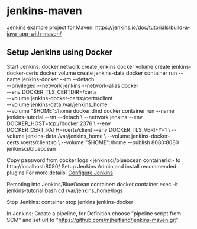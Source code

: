 # jenkins-maven
Jenkins example project for Maven: https://jenkins.io/doc/tutorials/build-a-java-app-with-maven/

## Setup Jenkins using Docker

Start Jenkins:
docker network create jenkins
docker volume create jenkins-docker-certs
docker volume create jenkins-data
docker container run --name jenkins-docker --rm --detach \
  --privileged --network jenkins --network-alias docker \
  --env DOCKER_TLS_CERTDIR=/certs \
  --volume jenkins-docker-certs:/certs/client \
  --volume jenkins-data:/var/jenkins_home \
  --volume "$HOME":/home docker:dind
docker container run --name jenkins-tutorial --rm --detach \
  --network jenkins --env DOCKER_HOST=tcp://docker:2376 \
  --env DOCKER_CERT_PATH=/certs/client --env DOCKER_TLS_VERIFY=1 \
  --volume jenkins-data:/var/jenkins_home \
  --volume jenkins-docker-certs:/certs/client:ro \
  --volume "$HOME":/home --publish 8080:8080 jenkinsci/blueocean

Copy password from
  docker logs <jenkinsci/blueocean containerId>
to
  http://localhost:8080/ 
Setup Jenkins Admin and
install recommended plugins
For more details: [Configure Jenkins](https://jenkins.io/doc/tutorials/build-a-java-app-with-maven/#setup-wizard)

Remoting into Jenkins/BlueOcean container:
docker container exec -it jenkins-tutorial bash
cd /var/jenkins_home/logs

Stop Jenkins:
container stop jenkins jenkins-docker

In Jenkins:
Create a pipeline, for Definition choose "pipeline script from SCM" and set url to "https://github.com/mjheitland/jenkins-maven.git"
